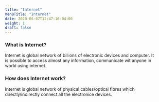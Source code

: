 ```yaml
---
title: "Internet"
menuTitle: "Internet"
date: 2020-06-07T12:47:16-04:00
weight: 1 
draft: false
---
```


### What is Internet? 
Internet is global network of billions of electronic devices and computer. It is possible to access almost any information, communicate wit anyone in world using internet. 

### How does Internet work? 
Internet is global network of physical cables/optical fibres which directly/indirectly connect all the electronice devices. 
